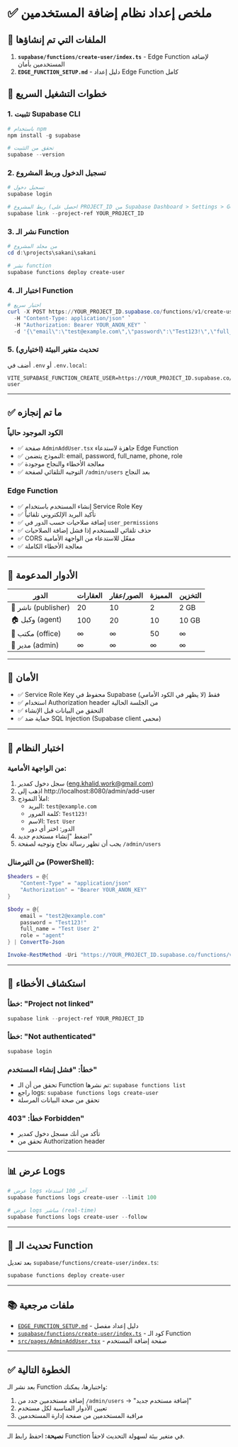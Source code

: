 # ✅ ملخص إعداد نظام إضافة المستخدمين

## 📁 الملفات التي تم إنشاؤها

1. **`supabase/functions/create-user/index.ts`** - Edge Function لإضافة المستخدمين بأمان
2. **`EDGE_FUNCTION_SETUP.md`** - دليل إعداد Edge Function كامل

## 🚀 خطوات التشغيل السريع

### 1. تثبيت Supabase CLI
```powershell
# باستخدام npm
npm install -g supabase

# تحقق من التثبيت
supabase --version
```

### 2. تسجيل الدخول وربط المشروع
```powershell
# تسجيل دخول
supabase login

# ربط المشروع (احصل على PROJECT_ID من Supabase Dashboard > Settings > General)
supabase link --project-ref YOUR_PROJECT_ID
```

### 3. نشر الـ Function
```powershell
# من مجلد المشروع
cd d:\projects\sakani\‏‏sakani

# نشر function
supabase functions deploy create-user
```

### 4. اختبار الـ Function
```powershell
# اختبار سريع
curl -X POST https://YOUR_PROJECT_ID.supabase.co/functions/v1/create-user `
  -H "Content-Type: application/json" `
  -H "Authorization: Bearer YOUR_ANON_KEY" `
  -d '{\"email\":\"test@example.com\",\"password\":\"Test123!\",\"full_name\":\"Test User\",\"role\":\"agent\"}'
```

### 5. تحديث متغير البيئة (اختياري)
أضف في `.env` أو `.env.local`:
```env
VITE_SUPABASE_FUNCTION_CREATE_USER=https://YOUR_PROJECT_ID.supabase.co/functions/v1/create-user
```

---

## ✅ ما تم إنجازه

### الكود الموجود حالياً
- ✅ صفحة `AdminAddUser.tsx` جاهزة لاستدعاء Edge Function
- ✅ النموذج يتضمن: email, password, full_name, phone, role
- ✅ معالجة الأخطاء والنجاح موجودة
- ✅ التوجيه التلقائي لصفحة `/admin/users` بعد النجاح

### Edge Function
- ✅ إنشاء المستخدم باستخدام Service Role Key
- ✅ تأكيد البريد الإلكتروني تلقائياً
- ✅ إضافة صلاحيات حسب الدور في `user_permissions`
- ✅ حذف تلقائي للمستخدم إذا فشل إضافة الصلاحيات
- ✅ CORS مفعّل للاستدعاء من الواجهة الأمامية
- ✅ معالجة الأخطاء الكاملة

---

## 🎯 الأدوار المدعومة

| الدور | العقارات | الصور/عقار | المميزة | التخزين |
|------|---------|-----------|---------|---------|
| 👤 ناشر (publisher) | 20 | 10 | 2 | 2 GB |
| 🏠 وكيل (agent) | 100 | 20 | 10 | 10 GB |
| 🏢 مكتب (office) | ∞ | ∞ | 50 | ∞ |
| 👑 مدير (admin) | ∞ | ∞ | ∞ | ∞ |

---

## 🔐 الأمان

- ✅ Service Role Key محفوظ في Supabase فقط (لا يظهر في الكود الأمامي)
- ✅ استخدام Authorization header من الجلسة الحالية
- ✅ التحقق من البيانات قبل الإنشاء
- ✅ حماية ضد SQL Injection (Supabase client محمي)

---

## 🧪 اختبار النظام

### من الواجهة الأمامية:
1. سجل دخول كمدير (eng.khalid.work@gmail.com)
2. اذهب إلى http://localhost:8080/admin/add-user
3. املأ النموذج:
   - البريد: `test@example.com`
   - كلمة المرور: `Test123!`
   - الاسم: `Test User`
   - الدور: اختر أي دور
4. اضغط "إنشاء مستخدم جديد"
5. يجب أن تظهر رسالة نجاح وتوجيه لصفحة `/admin/users`

### من التيرمنال (PowerShell):
```powershell
$headers = @{
    "Content-Type" = "application/json"
    "Authorization" = "Bearer YOUR_ANON_KEY"
}

$body = @{
    email = "test2@example.com"
    password = "Test123!"
    full_name = "Test User 2"
    role = "agent"
} | ConvertTo-Json

Invoke-RestMethod -Uri "https://YOUR_PROJECT_ID.supabase.co/functions/v1/create-user" -Method Post -Headers $headers -Body $body
```

---

## 🐛 استكشاف الأخطاء

### خطأ: "Project not linked"
```powershell
supabase link --project-ref YOUR_PROJECT_ID
```

### خطأ: "Not authenticated"
```powershell
supabase login
```

### خطأ: "فشل إنشاء المستخدم"
- تحقق من أن الـ Function تم نشرها: `supabase functions list`
- راجع logs: `supabase functions logs create-user`
- تحقق من صحة البيانات المرسلة

### خطأ: "403 Forbidden"
- تأكد من أنك مسجل دخول كمدير
- تحقق من Authorization header

---

## 📊 عرض Logs

```powershell
# عرض logs آخر 100 استدعاء
supabase functions logs create-user --limit 100

# عرض logs مباشر (real-time)
supabase functions logs create-user --follow
```

---

## 🔄 تحديث الـ Function

بعد تعديل `supabase/functions/create-user/index.ts`:
```powershell
supabase functions deploy create-user
```

---

## 📚 ملفات مرجعية

- [`EDGE_FUNCTION_SETUP.md`](EDGE_FUNCTION_SETUP.md) - دليل إعداد مفصل
- [`supabase/functions/create-user/index.ts`](supabase/functions/create-user/index.ts) - كود الـ Function
- [`src/pages/AdminAddUser.tsx`](src/pages/AdminAddUser.tsx) - صفحة إضافة المستخدم

---

## ✅ الخطوة التالية

بعد نشر الـ Function واختبارها، يمكنك:
1. إضافة مستخدمين جدد من `/admin/users` → "إضافة مستخدم جديد"
2. تعيين الأدوار المناسبة لكل مستخدم
3. مراقبة المستخدمين من صفحة إدارة المستخدمين

---

**نصيحة:** احفظ رابط الـ Function في متغير بيئة لسهولة التحديث لاحقاً.
